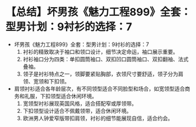 # 【总结】坏男孩《魅力工程899》全套：型男计划：9衬衫的选择：7

-   坏男孩《魅力工程899》全套：型男计划：9衬衫的选择：7
    1.  衬衫的精致取决于袖口和领口设计，细节决定命运，袖口展示重要。
    2.  衬衫袖口分为四类：单扣圆筒袖口、双扣凹口圆筒袖口、双扣翻袖、法式叠袖。
    3.  领子是衬衫特点之一，领脚要紧贴胸部，衣领尺寸要舒适，领子分为肩领、宽领和下扣领。
-   肩领衬衫适合各年龄层次，有不同领型适合不同脸型和场合，如宽领型适合商务和礼服，下扣领型适合休闲环境。
    1.  宽领型衬衫展现英国风格，适合搭配窄或厚领带。
    2.  下扣领型设计适合不佩戴领带，适合休闲环境。
    3.  欧洲男人钟爱窄版带扣肩领，衬衫的细节能展现自信，适合约会。
